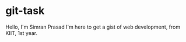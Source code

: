 # git-task
Hello, I'm Simran Prasad
I'm here to get a gist of web development, from KIIT, 1st year.
